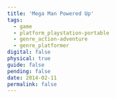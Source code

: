 ```yaml
---
title: 'Mega Man Powered Up'
tags:
  - game
  - platform_playstation-portable
  - genre_action-adventure
  - genre_platformer
digital: false
physical: true
guide: false
pending: false
date: 2014-02-11
permalink: false
---
```

